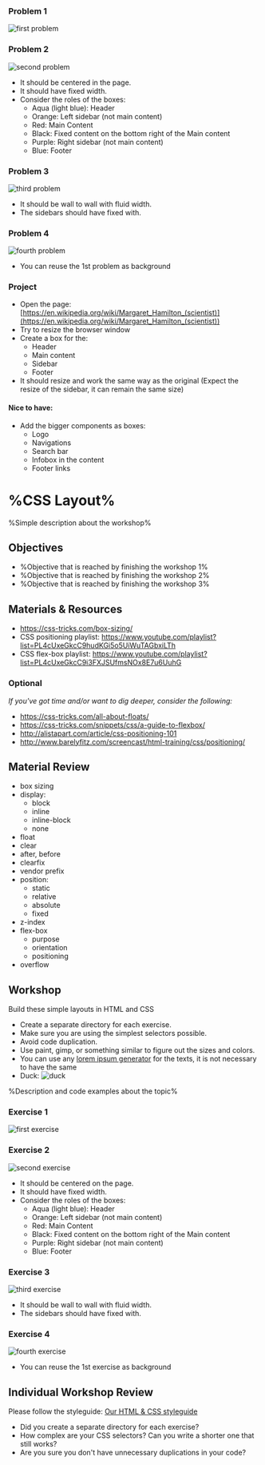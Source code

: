 

### Problem 1
![first problem](1.jpg)

### Problem 2
![second problem](2.jpg)

 - It should be centered in the page.
 - It should have fixed width.
 - Consider the roles of the boxes:
   - Aqua (light blue): Header
   - Orange: Left sidebar (not main content)
   - Red: Main Content
   - Black: Fixed content on the bottom right of the Main content
   - Purple: Right sidebar (not main content)
   - Blue: Footer

### Problem 3
![third problem](2.jpg)

 - It should be wall to wall with fluid width.
 - The sidebars should have fixed with.

### Problem 4
![fourth problem](4.jpg)

 - You can reuse the 1st problem as background

### Project
 - Open the page: [https://en.wikipedia.org/wiki/Margaret_Hamilton_(scientist)](https://en.wikipedia.org/wiki/Margaret_Hamilton_(scientist))
 - Try to resize the browser window
 - Create a box for the:
   - Header
   - Main content
   - Sidebar
   - Footer
 - It should resize and work the same way as the original (Expect the resize of the sidebar, it can remain the same size)

#### Nice to have:
 - Add the bigger components as boxes:
   - Logo
   - Navigations
   - Search bar
   - Infobox in the content
   - Footer links




# %CSS Layout%
%Simple description about the workshop%

## Objectives
 - %Objective that is reached by finishing the workshop 1%
 - %Objective that is reached by finishing the workshop 2%
 - %Objective that is reached by finishing the workshop 3%

## Materials & Resources
- https://css-tricks.com/box-sizing/
- CSS positioning playlist: https://www.youtube.com/playlist?list=PL4cUxeGkcC9hudKGi5o5UiWuTAGbxiLTh
- CSS flex-box playlist: https://www.youtube.com/playlist?list=PL4cUxeGkcC9i3FXJSUfmsNOx8E7u6UuhG

### Optional
*If you've got time and/or want to dig deeper, consider the following:*
- https://css-tricks.com/all-about-floats/
- https://css-tricks.com/snippets/css/a-guide-to-flexbox/
- http://alistapart.com/article/css-positioning-101
- http://www.barelyfitz.com/screencast/html-training/css/positioning/

## Material Review
- box sizing
- display:
  - block
  - inline
  - inline-block
  - none
- float
- clear
- after, before
- clearfix
- vendor prefix
- position:
  - static
  - relative
  - absolute
  - fixed
- z-index
- flex-box
  - purpose
  - orientation
  - positioning
- overflow

## Workshop
Build these simple layouts in HTML and CSS

 - Create a separate directory for each exercise.
 - Make sure you are using the simplest selectors possible.
 - Avoid code duplication.
 - Use paint, gimp, or something similar to figure out the sizes and colors.
 - You can use any [lorem ipsum generator](http://mashable.com/2013/07/11/lorem-ipsum/#CMethzbNGkqX) for the texts, it is not necessary to have the same
 - Duck: ![duck](duck.png)

%Description and code examples about the topic%

### Exercise 1
![first exercise](1.jpg)

### Exercise 2
![second exercise](2.jpg)

 - It should be centered on the page.
 - It should have fixed width.
 - Consider the roles of the boxes:
   - Aqua (light blue): Header
   - Orange: Left sidebar (not main content)
   - Red: Main Content
   - Black: Fixed content on the bottom right of the Main content
   - Purple: Right sidebar (not main content)
   - Blue: Footer

### Exercise 3
![third exercise](2.jpg)

 - It should be wall to wall with fluid width.
 - The sidebars should have fixed with.

### Exercise 4
![fourth exercise](4.jpg)

 - You can reuse the 1st exercise as background

## Individual Workshop Review
Please follow the styleguide: [Our HTML & CSS styleguide](../../styleguide/html-css.md)

- Did you create a separate directory for each exercise?
- How complex are your CSS selectors? Can you write a shorter one that still works?
- Are you sure you don't have unnecessary duplications in your code?
